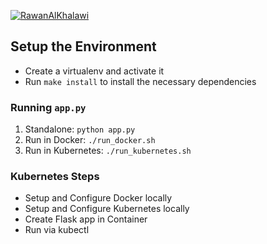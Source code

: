 [![RawanAlKhalawi](https://circleci.com/gh/RawanAlKhalawi/project-ml-microservice-kubernetes-Rawan.svg?style=svg)](https://github.com/RawanAlKhalawi/project-ml-microservice-kubernetes-Rawan/tree/master)

## Setup the Environment

* Create a virtualenv and activate it
* Run `make install` to install the necessary dependencies

### Running `app.py`

1. Standalone:  `python app.py`
2. Run in Docker:  `./run_docker.sh`
3. Run in Kubernetes:  `./run_kubernetes.sh`

### Kubernetes Steps

* Setup and Configure Docker locally
* Setup and Configure Kubernetes locally
* Create Flask app in Container
* Run via kubectl

